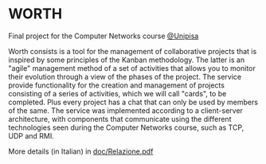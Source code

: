 # WORTH
Final project for the Computer Networks course [@Unipisa](https://github.com/Unipisa)

Worth consists is a tool for the management of collaborative projects that is inspired by some principles of the Kanban methodology. The latter is an "agile" management method of a set of activities that allows you to monitor their evolution through a view of the phases of the project.
The service provide functionality for the creation and management of projects consisting of a series of activities, which we will call "cards", to be completed. Plus every project has a chat that can only be used by members of the same.
The service was implemented according to a client-server architecture, with components that communicate using the different technologies seen during the Computer Networks course, such as TCP, UDP and RMI.

More details (in Italian) in [doc/Relazione.pdf](https://github.com/fram112/worth/blob/master/doc/Relazione.pdf) 
